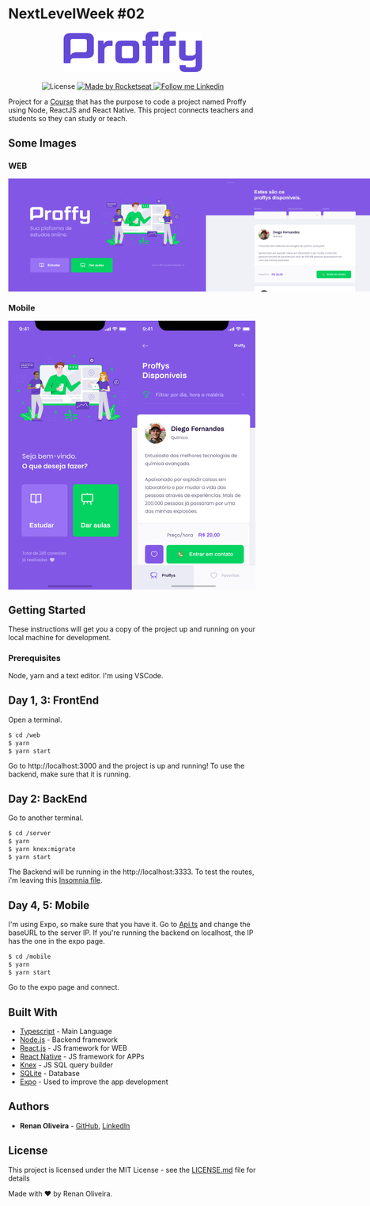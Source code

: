 # NextLevelWeek #02

<div align="center">
  <img alt="Proffy" src="https://github.com/lmaoclost/NextLevelWeek-2/blob/master/.github/logo.png" width="280"/>
</div>

<br />
<div align="center">
  <img alt="License" src="https://img.shields.io/badge/license-MIT-191A1E">

  <a href="https://rocketseat.com.br">
    <img alt="Made by Rocketseat" src="https://img.shields.io/badge/made%20by-Rocketseat-%237519C1">
  </a>

  <a href="https://www.linkedin.com/in/renansmoliveira/">
    <img alt="Follow me Linkedin" src="https://img.shields.io/badge/Follow%20up-renansmoliveira-191A1E?style=social&logo=linkedin">
  </a>
</div>

Project for a [Course](https://nextlevelweek.com/episodios/omnistack/2/edicao/2) that has the purpose to code a project named Proffy using Node, ReactJS and React Native. This project connects teachers and students so they can study or teach.

## Some Images

### WEB
<div align="center">
  <div style="display: flex; flex-direction: 'row'; align-items: 'center';">
    <img alt="Web" src="https://github.com/lmaoclost/NextLevelWeek-2/blob/master/.github/web-landing.png" width="400px">
    <img alt="Web" src="https://github.com/lmaoclost/NextLevelWeek-2/blob/master/.github/web-list.png" width="400px">
  </div>
</div>

### Mobile
<div align="center">
  <div style="display: flex; flex-direction: 'row'; align-items: 'center';">
    <img alt="Web" src="https://github.com/lmaoclost/NextLevelWeek-2/blob/master/.github/Home-mobile.png" width="250px">
    <img alt="Web" src="https://github.com/lmaoclost/NextLevelWeek-2/blob/master/.github/preview-mobile.png" width="250px">
  </div>
</div>

## Getting Started

These instructions will get you a copy of the project up and running on your local machine for development.

### Prerequisites

Node, yarn and a text editor. I'm using VSCode.

## Day 1, 3: FrontEnd
Open a terminal.
```
$ cd /web
$ yarn
$ yarn start
```
Go to http://localhost:3000 and the project is up and running! To use the backend, make sure that it is running.


## Day 2: BackEnd
Go to another terminal.
```
$ cd /server
$ yarn
$ yarn knex:migrate
$ yarn start
```
The Backend will be running in the http://localhost:3333. To test the routes, i'm leaving this [Insomnia file](Insomnia_2020-08-06.json).

## Day 4, 5: Mobile
I'm using Expo, so make sure that you have it. Go to [Api.ts](https://github.com/lmaoclost/NextLevelWeek-2/blob/master/mobile/src/services/api.ts) and change the baseURL to the server IP. If you're running the backend on localhost, the IP has the one in the expo page.
```
$ cd /mobile
$ yarn
$ yarn start
```
Go to the expo page and connect.

## Built With

* [Typescript](https://devdocs.io/typescript/) - Main Language
* [Node.js](https://nodejs.org/en/) - Backend framework
* [React.js](https://reactjs.org/) - JS framework for WEB
* [React Native](https://facebook.github.io/react-native/) - JS framework for APPs
* [Knex](http://knexjs.org/) - JS SQL query builder
* [SQLite](https://www.sqlite.org/index.html) - Database
* [Expo](https://expo.io/) - Used to improve the app development

## Authors

* **Renan Oliveira** - [GitHub](https://github.com/lmaoclost), [LinkedIn](https://www.linkedin.com/in/renansmoliveira/)

## License

This project is licensed under the MIT License - see the [LICENSE.md](LICENSE.md) file for details

Made with ❤️ by Renan Oliveira.